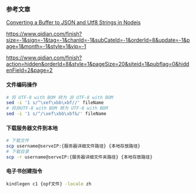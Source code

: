 ### 参考文章
[Converting a Buffer to JSON and Utf8 Strings in Nodejs](https://hackernoon.com/https-medium-com-amanhimself-converting-a-buffer-to-json-and-utf8-strings-in-nodejs-2150b1e3de57)


https://www.qidian.com/finish?size=-1&sign=-1&tag=-1&chanId=-1&subCateId=-1&orderId=8&update=-1&page=1&month=-1&style=1&vip=-1

https://www.qidian.com/finish?action=hidden&orderId=8&style=1&pageSize=20&siteid=1&pubflag=0&hiddenField=2&page=2


#### 文件编码操作
```bash
# 将 UTF-8 with BOM 转为 非 UTF-8 with BOM 
sed -i '1 s/^\xef\xbb\xbf//' fileName
# 将非UTF-8 with BOM 转为 UTF-8 with BOM 
sed -i '1 s/^/\xef\xbb\xbf&/' fileName
```

#### 下载服务器文件到本地
```bash
# 下载文件
scp username@serveIP:{服务器详细文件路径} {本地存放路径} 
# 下载目录
scp -r username@serveIP:{服务器详细文件夹路径} {本地存放路径} 

```

#### 电子书创建指令
```bash
kindlegen c1 {opf文件} -locale zh
```
